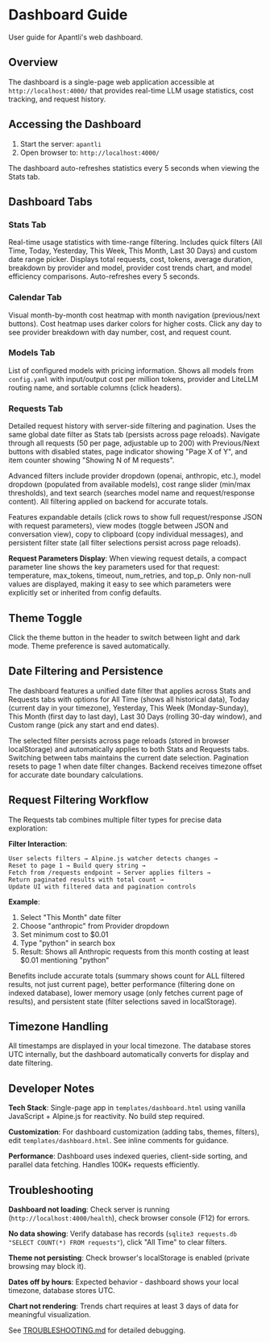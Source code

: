 # Dashboard Guide

User guide for Apantli's web dashboard.

## Overview

The dashboard is a single-page web application accessible at `http://localhost:4000/` that provides real-time LLM usage statistics, cost tracking, and request history.

## Accessing the Dashboard

1. Start the server: `apantli`
2. Open browser to: `http://localhost:4000/`

The dashboard auto-refreshes statistics every 5 seconds when viewing the Stats tab.

## Dashboard Tabs

### Stats Tab

Real-time usage statistics with time-range filtering. Includes quick filters (All Time, Today, Yesterday, This Week, This Month, Last 30 Days) and custom date range picker. Displays total requests, cost, tokens, average duration, breakdown by provider and model, provider cost trends chart, and model efficiency comparisons. Auto-refreshes every 5 seconds.

### Calendar Tab

Visual month-by-month cost heatmap with month navigation (previous/next buttons). Cost heatmap uses darker colors for higher costs. Click any day to see provider breakdown with day number, cost, and request count.

### Models Tab

List of configured models with pricing information. Shows all models from `config.yaml` with input/output cost per million tokens, provider and LiteLLM routing name, and sortable columns (click headers).

### Requests Tab

Detailed request history with server-side filtering and pagination. Uses the same global date filter as Stats tab (persists across page reloads). Navigate through all requests (50 per page, adjustable up to 200) with Previous/Next buttons with disabled states, page indicator showing "Page X of Y", and item counter showing "Showing N of M requests".

Advanced filters include provider dropdown (openai, anthropic, etc.), model dropdown (populated from available models), cost range slider (min/max thresholds), and text search (searches model name and request/response content). All filtering applied on backend for accurate totals.

Features expandable details (click rows to show full request/response JSON with request parameters), view modes (toggle between JSON and conversation view), copy to clipboard (copy individual messages), and persistent filter state (all filter selections persist across page reloads).

**Request Parameters Display**: When viewing request details, a compact parameter line shows the key parameters used for that request: temperature, max_tokens, timeout, num_retries, and top_p. Only non-null values are displayed, making it easy to see which parameters were explicitly set or inherited from config defaults.

## Theme Toggle

Click the theme button in the header to switch between light and dark mode. Theme preference is saved automatically.

## Date Filtering and Persistence

The dashboard features a unified date filter that applies across Stats and Requests tabs with options for All Time (shows all historical data), Today (current day in your timezone), Yesterday, This Week (Monday-Sunday), This Month (first day to last day), Last 30 Days (rolling 30-day window), and Custom range (pick any start and end dates).

The selected filter persists across page reloads (stored in browser localStorage) and automatically applies to both Stats and Requests tabs. Switching between tabs maintains the current date selection. Pagination resets to page 1 when date filter changes. Backend receives timezone offset for accurate date boundary calculations.

## Request Filtering Workflow

The Requests tab combines multiple filter types for precise data exploration:

**Filter Interaction**:

```
User selects filters → Alpine.js watcher detects changes →
Reset to page 1 → Build query string →
Fetch from /requests endpoint → Server applies filters →
Return paginated results with total count →
Update UI with filtered data and pagination controls
```

**Example**:

1. Select "This Month" date filter
2. Choose "anthropic" from Provider dropdown
3. Set minimum cost to $0.01
4. Type "python" in search box
5. Result: Shows all Anthropic requests from this month costing at least $0.01 mentioning "python"

Benefits include accurate totals (summary shows count for ALL filtered results, not just current page), better performance (filtering done on indexed database), lower memory usage (only fetches current page of results), and persistent state (filter selections saved in localStorage).

## Timezone Handling

All timestamps are displayed in your local timezone. The database stores UTC internally, but the dashboard automatically converts for display and date filtering.

## Developer Notes

**Tech Stack**: Single-page app in `templates/dashboard.html` using vanilla JavaScript + Alpine.js for reactivity. No build step required.

**Customization**: For dashboard customization (adding tabs, themes, filters), edit `templates/dashboard.html`. See inline comments for guidance.

**Performance**: Dashboard uses indexed queries, client-side sorting, and parallel data fetching. Handles 100K+ requests efficiently.

## Troubleshooting

**Dashboard not loading**: Check server is running (`http://localhost:4000/health`), check browser console (F12) for errors.

**No data showing**: Verify database has records (`sqlite3 requests.db "SELECT COUNT(*) FROM requests"`), click "All Time" to clear filters.

**Theme not persisting**: Check browser's localStorage is enabled (private browsing may block it).

**Dates off by hours**: Expected behavior - dashboard shows your local timezone, database stores UTC.

**Chart not rendering**: Trends chart requires at least 3 days of data for meaningful visualization.

See [TROUBLESHOOTING.md](TROUBLESHOOTING.md) for detailed debugging.
